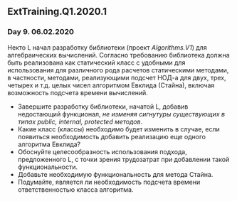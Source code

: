 ## ExtTraining.Q1.2020.1

### Day 9. 06.02.2020	

Некто L начал разработку библиотеки (проект *Algorithms.V1*) для алгебраических вычислений. Согласно требованию библиотека должна быть реализована как статический класс с удобными для использования для различного рода расчетов статическими методами, в частности, методами, реализующими подсчет НОД-а для двух, трех, четырех и т.д. целых чисел алгоритмом Евклида (Стайна), включая возможность подсчета времени вычислений.
- Завершите разработку библиотеки, начатой L, добавив недостающий функционал, *не изменяя сигнутуры существующих в типах public, internal, protected методов*.
- Какие класс (классы) необходимо будет изменить в случае, если появиться необходимость добавить реализацию еще одного алгоритма Евклида? 
- Обоснуйте целесообразность использования подхода, предложенного L, с точки зрения трудозатрат при добавлении такой функциональности.
- Добавьте необходимую функциональность для метода Стайна.
- Подумайте, является ли необходимость подсчета времени ответственностью класса алгоритма.
